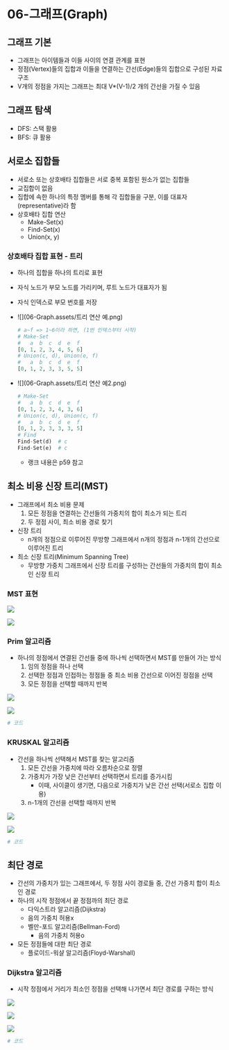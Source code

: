 # 06-그래프(Graph)

## 그래프 기본

- 그래프는 아이템들과 이들 사이의 연결 관계를 표현
- 정점(Vertex)들의 집합과 이들을 연결하는 간선(Edge)들의 집합으로 구성된 자료 구조
- V개의 정점을 가지는 그래프는 최대 V*(V-1)/2 개의 간선을 가질 수 있음

## 그래프 탐색

- DFS: 스택 활용
- BFS: 큐 활용

## 서로소 집합들

- 서로소 또는 상호배타 집합들은 서로 중복 포함된 원소가 없는 집합들
- 교집합이 없음
- 집합에 속한 하나의 특정 멤버를 통해 각 집합들을 구분, 이를 대표자(representative)라 함
- 상호배타 집합 연산
  - Make-Set(x)
  - Find-Set(x)
  - Union(x, y)

### 상호배타 집합 표현 - 트리

- 하나의 집합을 하나의 트리로 표현

- 자식 노드가 부모 노드를 가리키며, 루트 노드가 대표자가 됨

- 자식 인덱스로 부모 번호를 저장

- ![](06-Graph.assets/트리 연산 예.png)

  ```python
  # a~f => 1~6이라 하면, (1번 인덱스부터 시작)
  # Make-Set
  #   a  b  c  d  e  f
  [0, 1, 2, 3, 4, 5, 6]
  # Union(c, d), Union(e, f)
  #   a  b  c  d  e  f
  [0, 1, 2, 3, 3, 5, 5]
  ```

- ![](06-Graph.assets/트리 연산 예2.png)

  ```python
  # Make-Set
  #   a  b  c  d  e  f
  [0, 1, 2, 3, 4, 3, 6]
  # Union(c, d), Union(c, f)
  #   a  b  c  d  e  f
  [0, 1, 2, 3, 3, 3, 5]
  # Find
  Find-Set(d)  # c
  Find-Set(e)  # c
  ```
  
  - 랭크 내용은 p59 참고



## 최소 비용 신장 트리(MST)

- 그래프에서 최소 비용 문제
  1. 모든 정점을 연결하는 간선들의 가중치의 합이 최소가 되는 트리
  2. 두 정점 사이, 최소 비용 경로 찾기
- 신장 트리
  - n개의 정점으로 이루어진 무방향 그래프에서 n개의 정점과 n-1개의 간선으로 이루어진 트리
- 최소 신장 트리(Minimum Spanning Tree)
  - 무방향 가중치 그래프에서 신장 트리를 구성하는 간선들의 가중치의  합이 최소인 신장 트리

### MST 표현

![](06-Graph.assets/mst표현1.png)

![](06-Graph.assets/mst표현2.png)

### Prim 알고리즘

- 하나의 정점에서 연결된 간선들 중에 하나씩 선택하면서 MST를 만들어 가는 방식
  1. 임의 정점을 하나 선택
  2. 선택한 정점과 인접하는 정점들 중 최소 비용 간선으로 이어진 정점을 선택
  3. 모든 정점을 선택할 때까지 반복

![](06-Graph.assets/prim1.png)

![](06-Graph.assets/prim2.png)

```python
# 코드
```



### KRUSKAL 알고리즘

- 간선을 하나씩 선택해서 MST를 찾는 알고리즘
  1. 모든 간선을 가중치에 따라 오름차순으로 정렬
  2. 가중치가 가장 낮은 간선부터 선택하면서 트리를 증가시킴
     - 이때, 사이클이 생기면, 다음으로 가중치가 낮은 간선 선택(서로소 집합 이용)
  3. n-1개의 간선을 선택할 때까지 반복

![](06-Graph.assets/kru1.png)

![](06-Graph.assets/kru2.png)

```python
# 코드
```



## 최단 경로

- 간선의 가중치가 있는 그래프에서, 두 정점 사이 경로들 중, 간선 가중치 합이 최소인 경로
- 하나의 시작 정점에서 끝 정점까의 최단 경로
  - 다익스트라 알고리즘(Dijkstra)
  - 음의 가중치 허용x
  - 벨만-포드 알고리즘(Bellman-Ford)
    - 음의 가중치 허용o
- 모든 정점들에 대한 최단 경로
  - 플로이드-워샬 알고리즘(Floyd-Warshall)

### Dijkstra 알고리즘

- 시작 정점에서 거리가 최소인 정점을 선택해 나가면서 최단 경로를 구하는 방식

![](06-Graph.assets/dij1.png)

![](06-Graph.assets/dij2.png)

![](06-Graph.assets/dij3.png)

```python
# 코드
```

